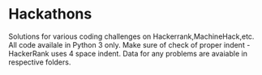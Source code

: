 # Hackathons

Solutions for various coding challenges on Hackerrank,MachineHack,etc.
All code availale in Python 3 only. 
Make sure of check of proper indent - HackerRank uses 4 space indent.
Data for any problems are avaiable in respective folders.
